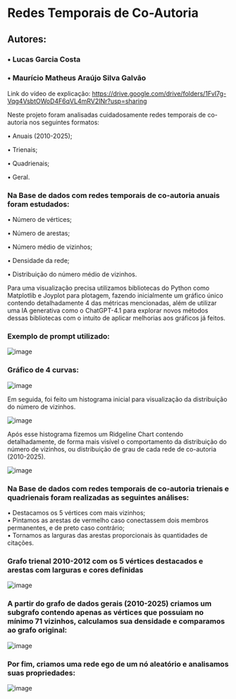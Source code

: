 # Redes Temporais de Co-Autoria

## Autores: 
### • Lucas Garcia Costa   

### • Maurício Matheus Araújo Silva Galvão  

Link do vídeo de explicação: https://drive.google.com/drive/folders/1FvI7g-Vqg4VsbtOWoD4F6qVL4mRV2INr?usp=sharing

Neste projeto foram analisadas cuidadosamente redes temporais de co-autoria nos seguintes formatos:

• Anuais (2010-2025);   

• Trienais; 

• Quadrienais;   

• Geral.     



### Na Base de dados com redes temporais de co-autoria anuais foram estudados:  



• Número de vértices;

• Número de arestas;   

• Número médio de vizinhos;  

• Densidade da rede;    

• Distribuição do número médio de vizinhos.    

  
  
Para uma visualização precisa utilizamos bibliotecas do Python como Matplotlib e Joyplot para plotagem, fazendo inicialmente um gráfico único contendo detalhadamente 4 das métricas mencionadas, além de utilizar uma IA generativa como o ChatGPT-4.1 para explorar novos métodos dessas bibliotecas com o intuito de aplicar melhorias aos gráficos já feitos.  

### Exemplo de prompt utilizado: 

![image](https://github.com/user-attachments/assets/73c6d02b-c769-40ce-90f0-62741915f1c1)  

### Gráfico de 4 curvas:



![image](https://github.com/user-attachments/assets/8236914e-7333-49bb-9d29-6ce5df85f9f8)


Em seguida, foi feito um histograma inicial para visualização da distribuição do número de vizinhos.


![image](https://github.com/user-attachments/assets/d0884a91-100c-45b6-aeae-616406cb9bc6)


Após esse histograma fizemos um Ridgeline Chart contendo detalhadamente, de forma mais visível o comportamento da distribuição do número de vizinhos, ou distribuição de grau de cada rede de co-autoria (2010-2025).


![image](https://github.com/user-attachments/assets/29162a5a-f8df-4a8b-9b43-81001d361fa9)



### Na Base de dados com redes temporais de co-autoria trienais e quadrienais foram realizadas as seguintes análises:

• Destacamos os 5 vértices com mais vizinhos;  
• Pintamos as arestas de vermelho caso conectassem dois membros permanentes, e de preto caso contrário;  
• Tornamos as larguras das arestas proporcionais às quantidades de citações.  


### Grafo trienal 2010-2012 com os 5 vértices destacados e arestas com larguras e cores definidas

![image](https://github.com/user-attachments/assets/10b29fc6-ae3f-4917-9ff0-69dbd426a314)



### A partir do grafo de dados gerais (2010-2025) criamos um subgrafo contendo apenas as vértices que possuiam no mínimo 71 vizinhos, calculamos sua densidade e comparamos ao grafo original:  

![image](https://github.com/user-attachments/assets/822b4eb6-0f55-441f-b2d5-66a8262dc6d1)



### Por fim, criamos uma rede ego de um nó aleatório e analisamos suas propriedades:

![image](https://github.com/user-attachments/assets/0cd5f740-5178-425f-a460-578b5155ae21)





